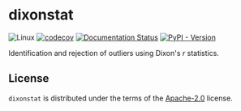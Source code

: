 # dixonstat

![Linux](https://github.com/sergiud/dixonstat/actions/workflows/linux.yml/badge.svg)
[![codecov](https://codecov.io/gh/sergiud/dixonstat/graph/badge.svg?token=89OIQDFWHV)](https://codecov.io/gh/sergiud/dixonstat)
[![Documentation Status](https://readthedocs.org/projects/dixonstat/badge/?version=latest)](https://dixonstat.readthedocs.io/en/latest/?badge=latest)
[![PyPI - Version](https://img.shields.io/pypi/v/dixonstat.svg)](https://pypi.org/project/dixonstat)

Identification and rejection of outliers using Dixon\'s *r* statistics.

## License

`dixonstat` is distributed under the terms of the [Apache-2.0](https://spdx.org/licenses/Apache-2.0.html) license.
